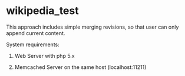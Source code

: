 wikipedia_test
==============

This approach includes simple merging revisions, so that user can only append current content.


System requirements:

1. Web Server with php 5.x

2. Memcached Server on the same host (localhost:11211)
